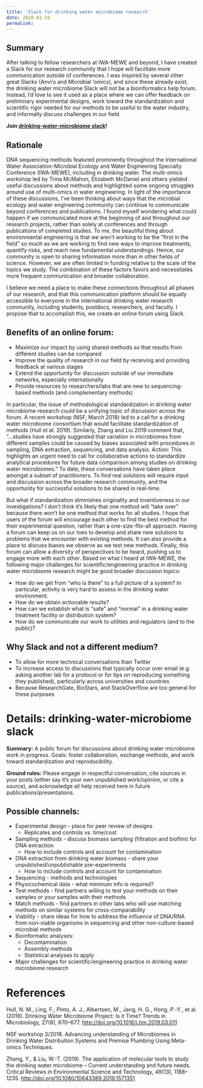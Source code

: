 ```yaml
---
title: 'Slack for drinking water microbiome research'
date: 2020-01-19
permalink: 
---
```


## Summary
After talking to fellow researchers at IWA-MEWE and beyond, I have created a Slack for our research community that I hope will facilitate more communication outside of conferences.  I was inspired by several other great Slacks (Anvi’o and Microbial ‘omics), and since these already exist, the drinking water microbiome Slack will not be a bioinformatics help forum.  Instead, I’d love to see it used as a place where we can offer feedback on preliminary experimental designs, work toward the standardization and scientific rigor needed for our methods to be useful to the water industry, and informally discuss challenges in our field.

**Join [drinking-water-microbiome slack](https://drinkingwater-5jh2218.slack.com)!**

## Rationale
DNA sequencing methods featured prominently throughout the International Water Association-Microbial Ecology and Water Engineering Specialty Conference (IWA-MEWE), including in drinking water.  The multi-omics workshop led by Trina McMahon, Elizabeth McDaniel and others yielded useful discussions about methods and highlighted some ongoing struggles around use of multi-omics in water engineering.  In light of the importance of these discussions, I’ve been thinking about ways that the microbial ecology and water engineering community can continue to communicate beyond conferences and publications.  I found myself wondering what could happen if we communicated more at the beginning of and throughout our research projects, rather than solely at conferences and through publications of completed studies. To me, the beautiful thing about environmental engineering is that we aren’t working to be the “first in the field” so much as we are working to find new ways to improve treatments, quantify risks, and reach new fundamental understandings.  Hence, our community is open to sharing information more than in other fields of science. However, we are often limited in funding relative to the scale of the topics we study. The combination of these factors favors and necessitates more frequent communication and broader collaboration.

I believe we need a place to make these connections throughout all phases of our research, and that this communication platform should be equally accessible to everyone in the international drinking water research community, including students, postdocs, researchers, and faculty. I propose that to accomplish this, we create an online forum using Slack. 

## Benefits of an online forum:
- Maximize our impact by using shared methods so that results from different studies can be compared
- Improve the quality of research in our field by receiving and providing feedback at various stages
- Extend the opportunity for discussion outside of our immediate networks, especially internationally
- Provide resources to researchers/labs that are new to sequencing-based methods (and complementary methods)

In particular, the issue of methodological standardization in drinking water microbiome research could be a unifying topic of discussion across the forum. A recent workshop (NSF, March 2018) led to a call for a drinking water microbiome consortium that would facilitate standardization of methods (Hull et al. 2019).  Similarly, Zhang and Liu 2019 comment that, “...studies have strongly suggested that variation in microbiomes from different samples could be caused by biases associated with procedures in sampling, DNA extraction, sequencing, and data analysis. Action: This highlights an urgent need to call for collaborative actions to standardize analytical procedures for future data comparison among studies on drinking water microbiomes.”  To date, these conversations have taken place amongst a subset of practitioners.  To find real solutions will require input and discussion across the broader research community, and the opportunity for successful solutions to be shared in real-time.

But what if standardization diminishes originality and inventiveness in our investigations? I don’t think it’s likely that one method will “take over” because there won’t be one method that works for all studies.  I hope that users of the forum will encourage each other to find the best method for their experimental question, rather than a one-size-fits-all approach.  Having a forum can keep us on our toes to develop and share new solutions to problems that we encounter with existing methods. It can also provide a place to discuss biases we observe as we test new methods. Finally, this forum can allow a diversity of perspectives to be heard, pushing us to engage more with each other. Based on what I heard at IWA-MEWE, the following major challenges for scientific/engineering practice in drinking water microbiome research might be good broader discussion topics:
- How do we get from “who is there” to a full picture of a system? In particular, activity is very hard to assess in the drinking water environment.
- How do we obtain actionable results?
- How can we establish what is “safe” and “normal” in a drinking water treatment facility or distribution system?
- How do we communicate our work to utilities and regulators (and to the public)?

## Why Slack and not a different medium?
- To allow for more technical conversations than Twitter
- To increase access to discussions that typically occur over email (e.g. asking another lab for a protocol or for tips on reproducing something they published), particularly across universities and countries
- Because ResearchGate, BioStars, and StackOverflow are too general for these purposes

# Details: drinking-water-microbiome slack
**Summary:** A public forum for discussions about drinking water microbiome work in progress. Goals: foster collaboration, exchange methods, and work toward standardization and reproducibility.

**Ground rules:** Please engage in respectful conversation, cite sources in your posts (either say it’s your own unpublished work/opinion, or cite a source), and acknowledge all help received here in future publications/presentations.

## Possible channels:

- Experimental design - place for peer review of designs
	- Replicates and controls vs. time/cost
- Sampling methods - discuss biomass sampling (filtration and biofilm) for DNA extraction
	- How to include controls and account for contamination
- DNA extraction from drinking water biomass - share your unpublished/unpublishable pre-experiments
	- How to include controls and account for contamination
- Sequencing - methods and technologies
- Physicochemical data - what minimum info is required?
- Test methods - find partners willing to test your methods on their samples or your samples with their methods
- Match methods - find partners in other labs who will use matching methods on similar systems for cross-comparability
- Viability - share ideas for how to address the influence of DNA/RNA from non-viable organisms in sequencing and other non-culture-based microbial methods
- Bioinformatic analyses:
	- Decontamination
	- Assembly methods
	- Statistical analyses to apply
- Major challenges for scientific/engineering practice in drinking water microbiome research

# References
Hull, N. M., Ling, F., Pinto, A. J., Albertsen, M., Jang, H. G., Hong, P.-Y., et al. (2019). Drinking Water Microbiome Project: Is it Time? Trends in Microbiology, 27(8), 670–677. http://doi.org/10.1016/j.tim.2019.03.011

NSF workshop 3/2018. Advancing understanding of Microbiomes in Drinking Water Distribution Systems and Premise Plumbing Using Meta-omics Techniques.

Zhang, Y., & Liu, W.-T. (2019). The application of molecular tools to study the drinking water microbiome – Current understanding and future needs. Critical Reviews in Environmental Science and Technology, 49(13), 1188–1235. http://doi.org/10.1080/10643389.2019.1571351

